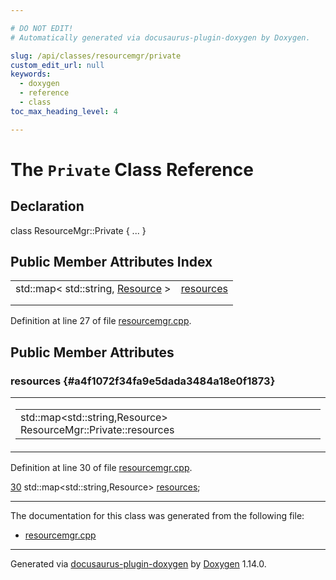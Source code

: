```yaml
---

# DO NOT EDIT!
# Automatically generated via docusaurus-plugin-doxygen by Doxygen.

slug: /api/classes/resourcemgr/private
custom_edit_url: null
keywords:
  - doxygen
  - reference
  - class
toc_max_heading_level: 4

---
```


<div class="doxyPage">

# The `Private` Class Reference



## Declaration

<div class="doxyDeclaration">
class ResourceMgr::Private { ... }
</div>

## Public Member Attributes Index

<table class="doxyMembersIndex">

<tr class="doxyMemberIndexItem">
<td class="doxyMemberIndexItemType" align="left" valign="top">std::map&lt; std::string, <a href="/web-doxygen/docs/api/structs/resource">Resource</a> &gt;</td>
<td class="doxyMemberIndexItemName" align="left" valign="top"><a href="#a4f1072f34fa9e5dada3484a18e0f1873">resources</a></td>
</tr>
<tr class="doxyMemberIndexDescription">
<td class="doxyMemberIndexDescriptionLeft"></td>
<td class="doxyMemberIndexDescriptionRight">
</td>
</tr>
<tr class="doxyMemberIndexSeparator">
<td class="doxyMemberIndexSeparator" colspan="2"></td>
</tr>

</table>


<p>Definition at line 27 of file <a href="/web-doxygen/docs/api/files/src/resourcemgr-cpp">resourcemgr.cpp</a>.</p>


<div class="doxySectionDef">

## Public Member Attributes

### resources {#a4f1072f34fa9e5dada3484a18e0f1873}

<div class="doxyMemberItem">
<div class="doxyMemberProto">
<table class="doxyMemberLabels">
<tr class="doxyMemberLabels">
<td class="doxyMemberLabelsLeft">
<table class="doxyMemberName">
<tr>
<td class="doxyMemberName">std::map&lt;std::string,Resource&gt; ResourceMgr::Private::resources</td>
</tr>
</table>
</td>
</tr>
</table>
</div>
<div class="doxyMemberDoc">



<p>Definition at line 30 of file <a href="/web-doxygen/docs/api/files/src/resourcemgr-cpp">resourcemgr.cpp</a>.</p>


<div class="doxyProgramListing">

<div class="doxyCodeLine"><span class="doxyLineNumber"><a href="#a4f1072f34fa9e5dada3484a18e0f1873">30</a></span><span class="doxyLineContent"><span class="doxyHighlight">    std::map&lt;std::string,Resource&gt; <a href="#a4f1072f34fa9e5dada3484a18e0f1873">resources</a>;</span></span></div>

</div>

</div>
</div>

</div>

<hr/>

The documentation for this class was generated from the following file:

<ul>
<li><a href="/web-doxygen/docs/api/files/src/resourcemgr-cpp">resourcemgr.cpp</a></li>
</ul>

<hr/>

<p class="doxyGeneratedBy">Generated via <a href="https://github.com/xpack/docusaurus-plugin-doxygen">docusaurus-plugin-doxygen</a> by <a href="https://www.doxygen.nl">Doxygen</a> 1.14.0.</p>

</div>
